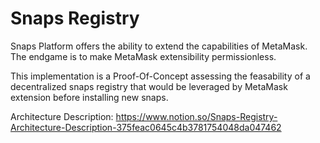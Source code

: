 # Snaps Registry

Snaps Platform offers the ability to extend the capabilities of MetaMask. The endgame is to make MetaMask extensibility permissionless.

This implementation is a Proof-Of-Concept assessing the feasability of a decentralized snaps registry that would be leveraged by MetaMask extension before installing new snaps.

Architecture Description: https://www.notion.so/Snaps-Registry-Architecture-Description-375feac0645c4b3781754048da047462